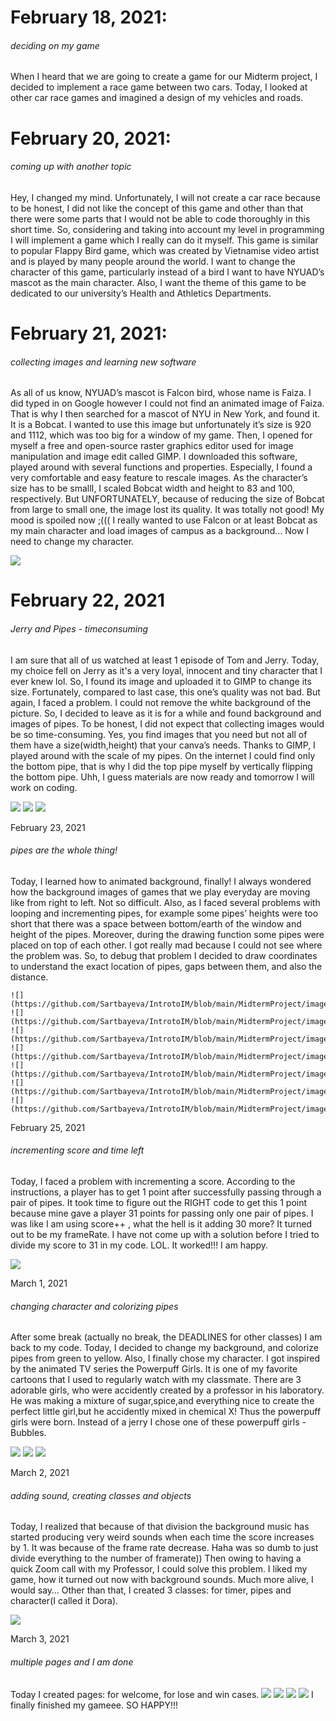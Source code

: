 # February 18, 2021: #

###### *deciding on my game*
When I heard that we are going to create a game for our Midterm project, I decided to implement a race game between two cars. Today, I looked at other car race games and imagined a design of my vehicles and roads. 

# February 20, 2021: #

###### *coming up with another topic*
Hey, I changed my mind. Unfortunately, I will not create a car race because to be honest, I did not like the concept of this game and other than that there were some parts that I would not be able to code thoroughly in this short time. So, considering and taking into account my level in programming I will implement a game which I really can do it myself. This game is similar to popular Flappy Bird game, which was created by Vietnamise video artist and is played by many people around the world. I want to change the character of this game, particularly instead of a bird I want to have NYUAD’s mascot as the main character. Also, I want the theme of this game to be dedicated to our university’s Health and Athletics Departments.

# February 21, 2021: #
###### *collecting images and learning new software*
As all of us know, NYUAD’s mascot is Falcon bird, whose name is Faiza. I did typed in on Google however I could not find an animated image of Faiza. That is why I then searched for a mascot of NYU in New York, and found it. It is a Bobcat. I wanted to use this image but unfortunately it’s size is 920 and 1112, which was too big for a window of my game. Then, I opened for myself a free and open-source raster graphics editor used for image manipulation and image edit called GIMP. I downloaded this software, played around with several functions and properties. Especially, I found a very comfortable and easy feature to rescale images. As the character’s size has to be smallI, I scaled Bobcat width and height to 83 and 100, respectively. But UNFORTUNATELY, because of reducing the size of Bobcat from large to small one, the image lost its quality. It was totally not good! My mood is spoiled now ;((( I really wanted to use Falcon or at least Bobcat as my main character and load images of campus as a background… Now I need to change my character.

![](https://github.com/Sartbayeva/IntrotoIM/blob/main/MidtermProject/images/bobcat.png)

# February 22, 2021 #
###### *Jerry and Pipes - timeconsuming* 
I am sure that all of us watched at least 1 episode of Tom and Jerry. Today, my choice fell on Jerry as it's a very loyal, innocent and tiny character that I ever knew lol. So, I found its image and uploaded it to GIMP to change its size. Fortunately, compared to last case, this one’s quality was not bad. But again, I faced a problem. I could not remove the white background of the picture. So, I decided to leave as it is for a while and found background and images of pipes. To be honest, I did not expect that collecting images would be so time-consuming. Yes, you find images that you need but not all of them have a size(width,height) that your canva’s needs. Thanks to GIMP, I played around with the scale of my pipes. On the internet I could find only the bottom pipe, that is why I did the top pipe myself by vertically flipping the bottom pipe. Uhh, I guess materials are now ready and tomorrow I will work on coding.

![](https://github.com/Sartbayeva/IntrotoIM/blob/main/MidtermProject/images/topPipe.png)
![](https://github.com/Sartbayeva/IntrotoIM/blob/main/MidtermProject/images/bottomPipe.png)
![](https://github.com/Sartbayeva/IntrotoIM/blob/main/MidtermProject/images/tjerry.png)

February 23, 2021
###### *pipes are the whole thing!*
Today, I learned how to animated background, finally! I always wondered how the background images of games that we play everyday are moving like from right to left. Not so difficult. Also, as I faced several problems with looping and incrementing pipes, for example some pipes’ heights were too short that there was a space between bottom/earth of the window and height of the pipes. Moreover, during the drawing function some pipes were placed on top of each other. I got really mad because I could not see where the problem was. So, to debug that problem I decided to draw coordinates to understand the exact location of pipes, gaps between them, and also the distance.

    ![](https://github.com/Sartbayeva/IntrotoIM/blob/main/MidtermProject/images/sketch1.jfif)
    ![](https://github.com/Sartbayeva/IntrotoIM/blob/main/MidtermProject/images/sketch2.jfif)
    ![](https://github.com/Sartbayeva/IntrotoIM/blob/main/MidtermProject/images/sketch3.jfif)
    ![](https://github.com/Sartbayeva/IntrotoIM/blob/main/MidtermProject/images/sketch4.jfif)
    ![](https://github.com/Sartbayeva/IntrotoIM/blob/main/MidtermProject/images/sketch5.jfif)
    ![](https://github.com/Sartbayeva/IntrotoIM/blob/main/MidtermProject/images/problemwithpipeheights.png)
    ![](https://github.com/Sartbayeva/IntrotoIM/blob/main/MidtermProject/images/pipeproblem.png)
    

February 25, 2021
###### *incrementing score and time left*
Today, I faced a problem with incrementing a score. According to the instructions, a player has to get 1 point after successfully passing through a pair of pipes. It took time to figure out the RIGHT code to get this 1 point because mine gave a player 31 points for passing only one pair of pipes. I was like I am using score++ , what the hell is it adding 30 more? It turned out to be my frameRate. I have not come up with a solution before I tried to divide my score to 31 in my code. LOL. It worked!!! I am happy.

![](https://github.com/Sartbayeva/IntrotoIM/blob/main/MidtermProject/images/scoreproblem.png)

March 1, 2021
###### *changing character and colorizing pipes*
After some break (actually no break, the DEADLINES for other classes) I am back to my code. Today, I decided to change my background, and colorize pipes from green to yellow. Also, I finally chose my character. I got inspired by the animated TV series the Powerpuff Girls. It is one of my favorite cartoons that I used to regularly watch with my classmate. There are 3 adorable girls, who were accidently created by a professor in his laboratory. He was making a mixture of sugar,spice,and everything nice to create the perfect little girl,but he accidently mixed in chemical X! Thus the powerpuff girls were born. Instead of a jerry I chose one of these powerpuff girls - Bubbles. 

![](https://github.com/Sartbayeva/IntrotoIM/blob/main/MidtermProject/images/powerpuff.jpg)
![](https://github.com/Sartbayeva/IntrotoIM/blob/main/MidtermProject/images/cutegirl.png)
![](https://github.com/Sartbayeva/IntrotoIM/blob/main/MidtermProject/images/bpipeyellow.png)

March 2, 2021
###### *adding sound, creating classes and objects*
Today, I realized that because of that division the background music has started producing very weird sounds when each time the score increases by 1. It was because of the frame rate decrease. Haha was so dumb to just divide everything to the number of framerate)) Then owing to having a quick Zoom call with my Professor, I could solve this problem. I liked my game, how it turned out now with background sounds. Much more alive, I would say… Other than that, I created 3 classes: for timer, pipes and character(I called it Dora).

![](https://github.com/Sartbayeva/IntrotoIM/blob/main/MidtermProject/images/objectoriented.png)

March 3, 2021
###### *multiple pages and I am done*
Today I created pages: for welcome, for lose and win cases. 
 ![](https://github.com/Sartbayeva/IntrotoIM/blob/main/MidtermProject/images/welcomePage.png)
 ![](https://github.com/Sartbayeva/IntrotoIM/blob/main/MidtermProject/images/mainPage.png)
 ![](https://github.com/Sartbayeva/IntrotoIM/blob/main/MidtermProject/images/losePage.png)
 ![](https://github.com/Sartbayeva/IntrotoIM/blob/main/MidtermProject/images/winPage.png)
 I finally finished my gameee. SO HAPPY!!! 
